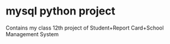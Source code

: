 # mysql python project
 Contains my class 12th project of Student+Report Card+School Management System
